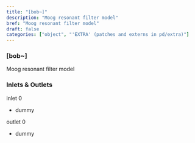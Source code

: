 ```yaml
---
title: "[bob~]"
description: "Moog resonant filter model"
bref: "Moog resonant filter model"
draft: false
categories: ["object", "'EXTRA' (patches and externs in pd/extra)"]
---
```


### [bob~]

Moog resonant filter model

### Inlets & Outlets

inlet 0

 - dummy

outlet 0

 - dummy
 
